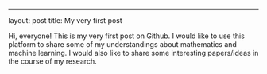 ---
layout: post
title: My very first post

Hi, everyone! This is my very first post on Github. I would like to use this platform to share some of my understandings about mathematics and machine learning. I would also like to share some interesting papers/ideas in the course of my research. 
